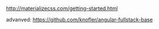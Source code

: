 http://materializecss.com/getting-started.html

advanved: https://github.com/knofler/angular-fullstack-base